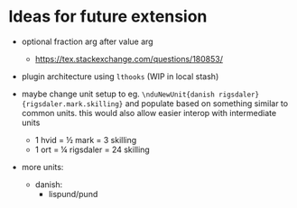 Ideas for future extension
==========================

- optional fraction arg after value arg
	- https://tex.stackexchange.com/questions/180853/

- plugin architecture using `lthooks` (WIP in local stash)

- maybe change unit setup to eg. `\nduNewUnit{danish rigsdaler}{rigsdaler.mark.skilling}` and populate based on something similar to common units. this would also allow easier interop with intermediate units
	- 1 hvid = ½ mark = 3 skilling
	- 1 ort = ¼ rigsdaler = 24 skilling

- more units:
	- danish:
		- lispund/pund

